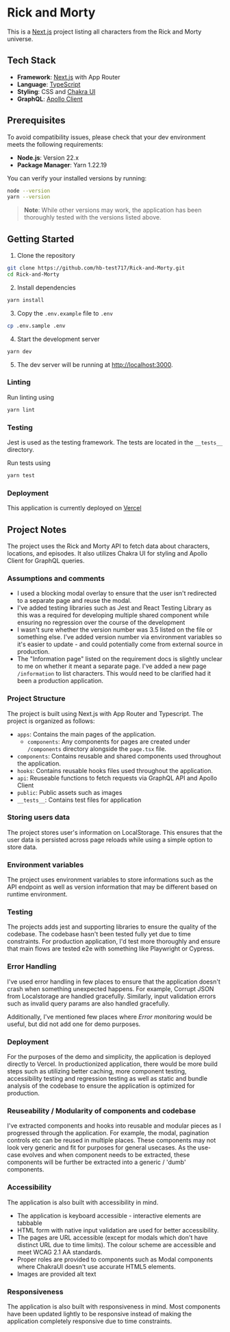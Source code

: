 # Rick and Morty
This is a [Next.js](https://nextjs.org) project listing all characters from the Rick and Morty universe.

## Tech Stack

- **Framework**: [Next.js](https://nextjs.org/docs) with App Router
- **Language**: [TypeScript](https://www.typescriptlang.org)
- **Styling**: CSS and [Chakra UI](https://chakra-ui.com)
- **GraphQL**: [Apollo Client](https://www.apollographql.com/docs/react)

## Prerequisites
To avoid compatibility issues, please check that your dev environment meets the following requirements:

- **Node.js**: Version 22.x
- **Package Manager**: Yarn 1.22.19

You can verify your installed versions by running:
```bash
node --version
yarn --version
```

> **Note**: While other versions may work, the application has been thoroughly tested with the versions listed above.

## Getting Started
1. Clone the repository
```bash
git clone https://github.com/hb-test717/Rick-and-Morty.git
cd Rick-and-Morty
```

2. Install dependencies
```bash
yarn install
```

3. Copy the `.env.example` file to `.env`
```bash
cp .env.sample .env
```

4. Start the development server
```bash
yarn dev
```
5. The dev server will be running at [http://localhost:3000](http://localhost:3000).

### Linting
Run linting using
```bash
yarn lint
```

### Testing
Jest is used as the testing framework. The tests are located in the `__tests__` directory.

Run tests using
```bash
yarn test
```

### Deployment
This application is currently deployed on [Vercel](https://vercel.com)

## Project Notes
The project uses the Rick and Morty API to fetch data about characters, locations, and episodes. It also utilizes Chakra UI for styling and Apollo Client for GraphQL queries.

### Assumptions and comments
- I used a blocking modal overlay to ensure that the user isn't redirected to a separate page and reuse the modal.
- I've added testing libraries such as Jest and React Testing Library as this was a required for developing multiple shared component while ensuring no regression over the course of the development
- I wasn't sure whether the version number was 3.5 listed on the file or something else. I've added version number via environment variables so it's easier to update - and could potentially come from external source in production.
- The "Information page" listed on the requirement docs is slightly unclear to me on whether it meant a separate page. I've added a new page `/information` to list characters. This would need to be clarified had it been a production application.


### Project Structure
The project is built using Next.js with App Router and Typescript. The project is organized as follows:

- `apps`: Contains the main pages of the application.
  - `components`: Any components for pages are created under `/components` directory alongside the `page.tsx` file.
- `components`: Contains reusable and shared components used throughout the application.
- `hooks`: Contains reusable hooks files used throughout the application.
- `api`: Reuseable functions to fetch requests via GraphQL API and Apollo Client
- `public`: Public assets such as images
- `__tests__`: Contains test files for application


### Storing users data
The project stores user's information on LocalStorage. This ensures that the user data is persisted across page reloads while using a simple option to store data.

### Environment variables
The project uses environment variables to store informations such as the API endpoint as well as version information that may be different based on runtime environment.

### Testing
The projects adds jest and supporting libraries to ensure the quality of the codebase. The codebase hasn't been tested fully yet due to time constraints. For production application, I'd test more thoroughly and ensure that main flows are
tested e2e with something like Playwright or Cypress.

### Error Handling
I've used error handling in few places to ensure that the application doesn't crash when something unexpected happens. For example, Corrupt JSON from Localstorage are handled gracefully. Similarly, input validation errors such as invalid query params are also handled gracefully.

Additionally, I've mentioned few places where *Error monitoring* would be useful, but did not add one for demo purposes.

### Deployment
For the purposes of the demo and simplicity, the application is deployed directly to Vercel.
In productionized application, there would be more build steps such as utilizing better caching, more component testing, accessibility testing and regression testing as well as static and bundle analysis of the codebase to ensure the application is optimized for production.

### Reuseability / Modularity of components and codebase
I've extracted components and hooks into reusable and modular pieces as I progressed through the application. For example, the modal, pagination controls etc can be reused in multiple places. These components may not look very generic and fit for purposes for general usecases. As the use-case evolves and when component needs to be extracted, these components will be further be extracted into a generic / 'dumb' components.

### Accessibility
The application is also built with accessibility in mind.
- The application is keyboard accessible - interactive elements are tabbable
- HTML form with native input validation are used for better accessibility.
- The pages are URL accessible (except for modals which don't have distinct URL due to time limits). The colour scheme are accessible and meet WCAG 2.1 AA standards.
- Proper roles are provided to components such as Modal components where ChakraUI doesn't use accurate HTML5 elements.
- Images are provided alt text

### Responsiveness
The application is also built with responsiveness in mind. Most components have been updated lightly to be responsive instead of making the application completely responsive due to time constraints.
